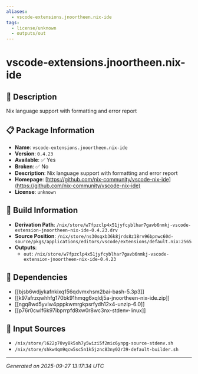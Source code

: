 ```yaml
---
aliases:
  - vscode-extensions.jnoortheen.nix-ide
tags:
  - license/unknown
  - outputs/out
---
```


# vscode-extensions.jnoortheen.nix-ide

## 📝 Description

Nix language support with formatting and error report

## 📋 Package Information

- **Name**: `vscode-extensions.jnoortheen.nix-ide`
- **Version**: `0.4.23`
- **Available**: ✅ Yes
- **Broken**: ✅ No
- **Description**: Nix language support with formatting and error report
- **Homepage**: [https://github.com/nix-community/vscode-nix-ide](https://github.com/nix-community/vscode-nix-ide)
- **License**: `unknown`

## 🔧 Build Information

- **Derivation Path**: `/nix/store/w7fpzclp4x51jyfcyblhar7gavb6nmkj-vscode-extension-jnoortheen-nix-ide-0.4.23.drv`
- **Source Position**: `/nix/store/ns30sqxb36k8jrds8z18rv96bpnwc60d-source/pkgs/applications/editors/vscode/extensions/default.nix:2565`
- **Outputs**:
  - `out`:  `/nix/store/w7fpzclp4x51jyfcyblhar7gavb6nmkj-vscode-extension-jnoortheen-nix-ide-0.4.23`

## 🔗 Dependencies

- [[bjsb6wdjykafnkixq156qdvmxhsm2bai-bash-5.3p3]]
- [[k97afrzqwhhfg170bk91hmqg6xqldj5a-jnoortheen-nix-ide.zip]]
- [[ngq8wd5yvlw4pppkwmrgkpsrfydh12x4-unzip-6.0]]
- [[p76r0cwlf6k97ibprrpfd8xw0r8wc3nx-stdenv-linux]]

## 📁 Input Sources

- `/nix/store/l622p70vy8k5sh7y5wizi5f2mic6ynpg-source-stdenv.sh`
- `/nix/store/shkw4qm9qcw5sc5n1k5jznc83ny02r39-default-builder.sh`

---
*Generated on 2025-09-27 13:17:34 UTC*
